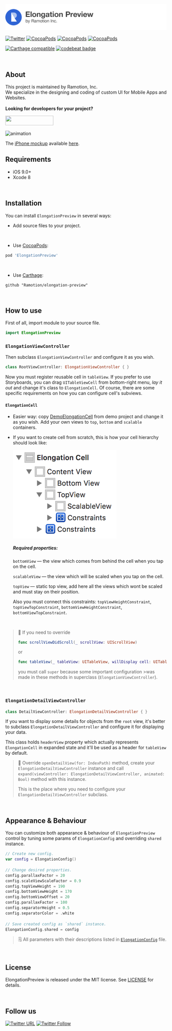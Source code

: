 [![header](/assets/header.png)](https://business.ramotion.com?utm_source=gthb&utm_medium=special&utm_campaign=elongation-preview-logo)

[![Twitter](https://img.shields.io/badge/Twitter-@Ramotion-blue.svg?style=flat)](http://twitter.com/Ramotion)
[![CocoaPods](https://img.shields.io/cocoapods/p/ElongationPreview.svg)](https://cocoapods.org/pods/ElongationPreview)
[![CocoaPods](https://img.shields.io/cocoapods/v/ElongationPreview.svg)](http://cocoapods.org/pods/ElongationPreview)
[![CocoaPods](https://img.shields.io/cocoapods/metrics/doc-percent/ElongationPreview.svg)](https://cdn.rawgit.com/Ramotion/elongation-preview/master/docs/index.html)

[![Carthage compatible](https://img.shields.io/badge/Carthage-compatible-4BC51D.svg?style=flat)](https://github.com/Ramotion/elongation-preview)
[![codebeat badge](https://codebeat.co/badges/6a009992-5bf2-4730-aa35-f3b20ce7693d)](https://codebeat.co/projects/github-com-ramotion-elongation-preview)

<br>

## About
This project is maintained by Ramotion, Inc.<br>
We specialize in the designing and coding of custom UI for Mobile Apps and Websites.<br><br>**Looking for developers for your project?**

<a href="http://business.ramotion.com?utm_source=gthb&utm_medium=special&utm_campaign=elongation-preview-contact-us/#Get_in_Touch" > <img src="https://github.com/Ramotion/navigation-stack/raw/master/contact_our_team@2x.png" width="150" height="30"></a>

![animation](/assets/ElongationPreview.gif)

The [iPhone mockup](https://store.ramotion.com/product/iphone-6-mockups?utm_source=gthb&utm_medium=special&utm_campaign=elongation-preview) available [here](https://store.ramotion.com/product/iphone-6-mockups?utm_source=gthb&utm_medium=special&utm_campaign=elongation-preview).
<br>

## Requirements

- iOS 9.0+
- Xcode 8

<br>

## Installation
You can install `ElongationPreview` in several ways:

- Add source files to your project.

<br>

- Use [CocoaPods](https://cocoapods.org):
``` ruby
pod 'ElongationPreview'
```

<br>

- Use [Carthage](https://github.com/Carthage/Carthage):
```
github "Ramotion/elongation-preview"
```

<br>

## How to use

First of all, import module to your source file.

```swift
import ElongationPreview
```

### `ElongationViewController`

Then subclass `ElongationViewController` and configure it as you wish.

```swift
class RootViewController: ElongationViewController { }
```

Now you must register reusable cell in `tableView`. If you prefer to use Storyboards, you can drag `UITableViewCell` from bottom-right menu, *lay it out* and change it's class to `ElongationCell`. Of course, there are some specific requirements on how you can configure cell's subviews.

#### `ElongationCell`

- Easier way: copy [DemoElongationCell](/ElongationPreview/ElongationPreviewDemo/Views/DemoElongationCell.xib) from demo project and change it as you wish. Add your own views to `top`, `bottom` and `scalable` containers.

- If you want to create cell from scratch, this is how your cell hierarchy should look like:

   ![hierarchy](/assets/elongationCellHierarchy.png)
   
  ##### Required properties:   
  `bottomView` — the view which comes from behind the cell when you tap on the cell.

  `scalableView` — the view which will be scaled when you tap on the cell.
 
  `topView` — static top view, add here all the views which wont be scaled and must stay on their position.

  Also you must connect this constraints: `topViewHeightConstraint`, `topViewTopConstraint`, `bottomViewHeightConstraint`, `bottomViewTopConstraint`.

<br>

>📌 If you need to override
>```swift
>func scrollViewDidScroll(_ scrollView: UIScrollView)
>```
>or
>```swift
>func tableView(_ tableView: UITableView, willDisplay cell: UITableViewCell, forRowAt indexPath: IndexPath)
>```
>you must call `super` because some important configuration >was made in these methods in superclass (`ElongationViewController`).

<br>

### `ElongationDetailViewController`

```swift
class DetailViewController: ElongationDetailViewController { }
```

If you want to display some details for objects from the `root` view, it's better to subclass `ElongationDetailViewController` and configure it for displaying your data.

This class holds `headerView` property which actually represents `ElongationCell` in expanded state and it'll be used as a header for `tableView` by default.

>📌 Override `openDetailView(for: IndexPath)` method, create your `ElongationDetailViewController` instance and call `expand(viewController: ElongationDetailViewController, animated: Bool)` method with this instance.
>
>This is the place where you need to configure your `ElongationDetailViewController` subclass.

<br>

## Appearance & Behaviour
You can customize both appearance & behaviour of `ElongationPreview` control by tuning some params of `ElongationConfig` and overriding `shared` instance.

```swift
// Create new config.
var config = ElongationConfig()

// Change desired properties.
config.parallaxFactor = 20 
config.scaleViewScaleFactor = 0.9
config.topViewHeight = 190
config.bottomViewHeight = 170
config.bottomViewOffset = 20
config.parallaxFactor = 100
config.separatorHeight = 0.5
config.separatorColor = .white

// Save created config as `shared` instance.
ElongationConfig.shared = config
```

>🗒 All parameters with their descriptions listed in [`ElongationConfig`](/ElongationPreview/Source/ElongationConfig.swift) file.

<br>

## License

ElongationPreview is released under the MIT license.
See [LICENSE](./LICENSE) for details.

<br>

## Follow us

[![Twitter URL](https://img.shields.io/twitter/url/http/shields.io.svg?style=social)](https://twitter.com/intent/tweet?text=https://github.com/ramotion/elongation-preview)
[![Twitter Follow](https://img.shields.io/twitter/follow/ramotion.svg?style=social)](https://twitter.com/ramotion)
